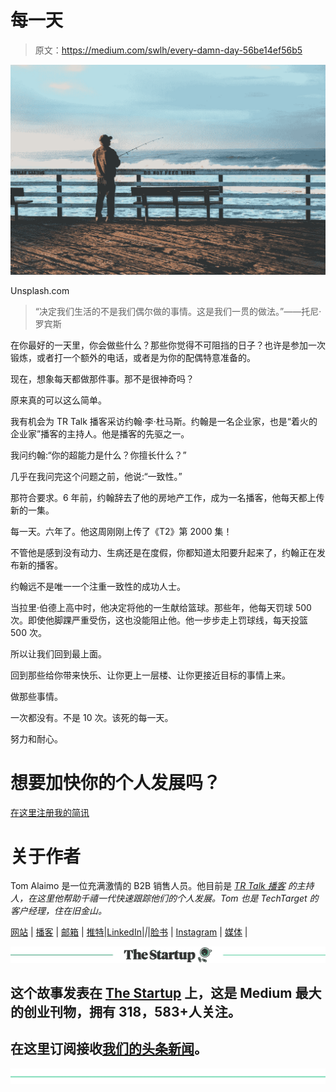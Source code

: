 # 每一天

> 原文：<https://medium.com/swlh/every-damn-day-56be14ef56b5>

![](img/9dd54076cc0ebf75cfcfe77cdf4f7381.png)

Unsplash.com

> “决定我们生活的不是我们偶尔做的事情。这是我们一贯的做法。”——托尼·罗宾斯

在你最好的一天里，你会做些什么？那些你觉得不可阻挡的日子？也许是参加一次锻炼，或者打一个额外的电话，或者是为你的配偶特意准备的。

现在，想象每天都做那件事。那不是很神奇吗？

原来真的可以这么简单。

我有机会为 TR Talk 播客采访约翰·李·杜马斯。约翰是一名企业家，也是“着火的企业家”播客的主持人。他是播客的先驱之一。

我问约翰:“你的超能力是什么？你擅长什么？”

几乎在我问完这个问题之前，他说:“一致性。”

那符合要求。6 年前，约翰辞去了他的房地产工作，成为一名播客，他每天都上传新的一集。

每一天。六年了。他这周刚刚上传了《T2》第 2000 集！

不管他是感到没有动力、生病还是在度假，你都知道太阳要升起来了，约翰正在发布新的播客。

约翰远不是唯一一个注重一致性的成功人士。

当拉里·伯德上高中时，他决定将他的一生献给篮球。那些年，他每天罚球 500 次。即使他脚踝严重受伤，这也没能阻止他。他一步步走上罚球线，每天投篮 500 次。

所以让我们回到最上面。

回到那些给你带来快乐、让你更上一层楼、让你更接近目标的事情上来。

做那些事情。

一次都没有。不是 10 次。该死的每一天。

努力和耐心。

# 想要加快你的个人发展吗？
[在这里注册我的简讯](http://eepurl.com/c-46aj)

# 关于作者

Tom Alaimo 是一位充满激情的 B2B 销售人员。他目前是 [*TR Talk 播客*](https://soundcloud.com/ryan-warner-799706255) *的主持人，在这里他帮助千禧一代快速跟踪他们的个人发展。Tom 也是 TechTarget 的客户经理，住在旧金山。*

[网站](http://tomalaimo.com/) | [播客](https://soundcloud.com/ryan-warner-799706255) | [邮箱](mailto:thomasalaimo7@gmail.com) | [推特](https://twitter.com/TomAlaimo_TTGT)|[LinkedIn](https://www.linkedin.com/in/tom-alaimo-573a1878/)|*|*|[脸书](https://www.facebook.com/thomas.alaimo.12) | [Instagram](http://instagram.com/talaimo7) | [媒体](/@TomAlaimo_TTGT) |

[![](img/308a8d84fb9b2fab43d66c117fcc4bb4.png)](https://medium.com/swlh)

## 这个故事发表在 [The Startup](https://medium.com/swlh) 上，这是 Medium 最大的创业刊物，拥有 318，583+人关注。

## 在这里订阅接收[我们的头条新闻](http://growthsupply.com/the-startup-newsletter/)。

[![](img/b0164736ea17a63403e660de5dedf91a.png)](https://medium.com/swlh)